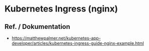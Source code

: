 # Kubernetes Ingress (nginx) 



## Ref. / Dokumentation 

  * https://matthewpalmer.net/kubernetes-app-developer/articles/kubernetes-ingress-guide-nginx-example.html
